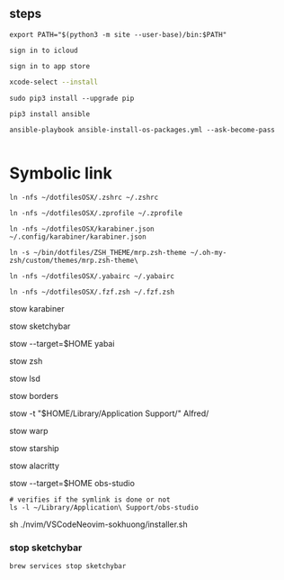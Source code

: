 ## steps

```
export PATH="$(python3 -m site --user-base)/bin:$PATH"
```

```
sign in to icloud
```

```
sign in to app store
```

```bash
xcode-select --install
```

```
sudo pip3 install --upgrade pip
```

```
pip3 install ansible
```

```
ansible-playbook ansible-install-os-packages.yml --ask-become-pass

```

```

```

# Symbolic link

`ln -nfs ~/dotfilesOSX/.zshrc ~/.zshrc`

`ln -nfs ~/dotfilesOSX/.zprofile ~/.zprofile`

`ln -nfs ~/dotfilesOSX/karabiner.json ~/.config/karabiner/karabiner.json`

`ln -s ~/bin/dotfiles/ZSH_THEME/mrp.zsh-theme ~/.oh-my-zsh/custom/themes/mrp.zsh-theme\`

`ln -nfs ~/dotfilesOSX/.yabairc ~/.yabairc`

`ln -nfs ~/dotfilesOSX/.fzf.zsh ~/.fzf.zsh`

stow karabiner

stow sketchybar

stow --target=$HOME yabai

stow zsh

stow lsd

stow borders

stow -t "$HOME/Library/Application Support/" Alfred/

stow warp

stow starship

stow alacritty

stow --target=$HOME obs-studio

```shell
# verifies if the symlink is done or not
ls -l ~/Library/Application\ Support/obs-studio

```

<!-- cd nvim
stow -t "$HOME/" CoreNvim --verbose  -->

sh ./nvim/VSCodeNeovim-sokhuong/installer.sh

### stop sketchybar

`brew services stop sketchybar`
